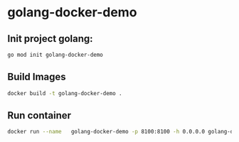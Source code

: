 # golang-docker-demo

## Init project golang:

```bash
go mod init golang-docker-demo
```

## Build Images

```bash
docker build -t golang-docker-demo .
```

## Run container 

```bash
docker run --name   golang-docker-demo -p 8100:8100 -h 0.0.0.0 golang-docker-demo 
```
